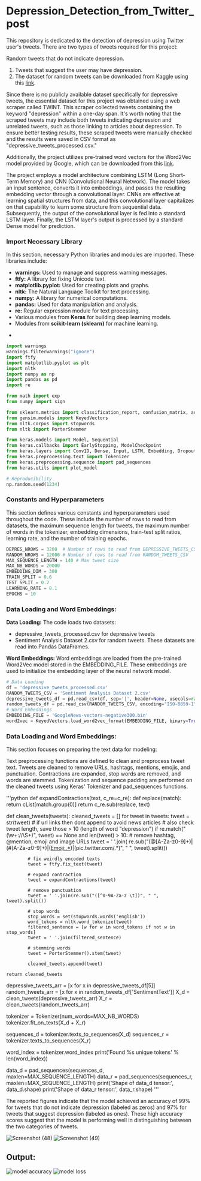 # Depression_Detection_from_Twitter_post

This repository is dedicated to the detection of depression using Twitter user's tweets. There are two types of tweets required for this project:

Random tweets that do not indicate depression.
  1. Tweets that suggest the user may have depression.
  2. The dataset for random tweets can be downloaded from Kaggle using this [link](https://www.kaggle.com/ywang311/twitter-sentiment/data).

Since there is no publicly available dataset specifically for depressive tweets, the essential dataset for this project was obtained using a web scraper called TWINT. This scraper collected tweets containing the keyword "depression" within a one-day span. It's worth noting that the scraped tweets may include both tweets indicating depression and unrelated tweets, such as those linking to articles about depression. To ensure better testing results, these scraped tweets were manually checked and the results were saved in CSV format as "depressive_tweets_processed.csv."

Additionally, the project utilizes pre-trained word vectors for the Word2Vec model provided by Google, which can be downloaded from this [link](https://drive.google.com/uc?id=0B7XkCwpI5KDYNlNUTTlSS21pQmM&export=download).

The project employs a model architecture combining LSTM (Long Short-Term Memory) and CNN (Convolutional Neural Network). The model takes an input sentence, converts it into embeddings, and passes the resulting embedding vector through a convolutional layer. CNNs are effective at learning spatial structures from data, and this convolutional layer capitalizes on that capability to learn some structure from sequential data. Subsequently, the output of the convolutional layer is fed into a standard LSTM layer. Finally, the LSTM layer's output is processed by a standard Dense model for prediction.

<div class="cell markdown" id="lib">

### Import Necessary Library

</div>
<div class="cell code" data-execution_count="1" id="import">
 In this section, necessary Python libraries and modules are imported. These libraries include:

* **warnings:** Used to manage and suppress warning messages.
* **ftfy:** A library for fixing Unicode text.
* **matplotlib.pyplot:** Used for creating plots and graphs.
* **nltk:** The Natural Language Toolkit for text processing.
* **numpy:** A library for numerical computations.
* **pandas:** Used for data manipulation and analysis.
* **re:** Regular expression module for text processing.
* Various modules from **Keras** for building deep learning models.
* Modules from **scikit-learn (sklearn)** for machine learning.
* ``` from Gensim for working with pre-trained word embeddings.

``` python
import warnings
warnings.filterwarnings("ignore")
import ftfy
import matplotlib.pyplot as plt
import nltk
import numpy as np
import pandas as pd
import re

from math import exp
from numpy import sign

from sklearn.metrics import classification_report, confusion_matrix, accuracy_score
from gensim.models import KeyedVectors
from nltk.corpus import stopwords
from nltk import PorterStemmer

from keras.models import Model, Sequential
from keras.callbacks import EarlyStopping, ModelCheckpoint
from keras.layers import Conv1D, Dense, Input, LSTM, Embedding, Dropout, Activation, MaxPooling1D
from keras.preprocessing.text import Tokenizer
from keras.preprocessing.sequence import pad_sequences
from keras.utils import plot_model

# Reproducibility
np.random.seed(1234)

```
</div>

<div class="cell markdown" id="constant">

### Constants and Hyperparameters

</div>
<div class="cell code" data-execution_count="2" id="con">
This section defines various constants and hyperparameters used throughout the code. These include the number of rows to read from datasets, the maximum sequence length for tweets, the maximum number of words in the tokenizer, embedding dimensions, train-test split ratios, learning rate, and the number of training epochs.

``` python
DEPRES_NROWS = 3200  # Number of rows to read from DEPRESSIVE_TWEETS_CSV
RANDOM_NROWS = 12000 # Number of rows to read from RANDOM_TWEETS_CSV
MAX_SEQUENCE_LENGTH = 140 # Max tweet size
MAX_NB_WORDS = 20000
EMBEDDING_DIM = 300
TRAIN_SPLIT = 0.6
TEST_SPLIT = 0.2
LEARNING_RATE = 0.1
EPOCHS = 10
```
</div>

<div class="cell markdown" id="loading">

### Data Loading and Word Embeddings: 
</div>
<div class="cell code" data-execution_count="3" id="embedding">
  
**Data Loading:**
  The code loads two datasets: 
  * depressive_tweets_processed.csv for depressive tweets 
  * Sentiment Analysis Dataset 2.csv for random tweets. 
  These datasets are read into Pandas DataFrames.

**Word Embeddings:** Word embeddings are loaded from the pre-trained Word2Vec model stored in the EMBEDDING_FILE. These embeddings are used to initialize the embedding layer of the neural network model.

``` python
# Data Loading
df = 'depressive_tweets_processed.csv'
RANDOM_TWEETS_CSV = 'Sentiment Analysis Dataset 2.csv'
depressive_tweets_df = pd.read_csv(df, sep='|', header=None, usecols=range(0,9), nrows=DEPRES_NROWS)
random_tweets_df = pd.read_csv(RANDOM_TWEETS_CSV, encoding="ISO-8859-1", usecols=range(0,4), nrows=RANDOM_NROWS)
# Word Embeddings
EMBEDDING_FILE = 'GoogleNews-vectors-negative300.bin'
word2vec = KeyedVectors.load_word2vec_format(EMBEDDING_FILE, binary=True)
```
</div>

<div class="cell markdown" id="loading">

### Data Loading and Word Embeddings: 
</div>
<div class="cell code" data-execution_count="3" id="embedding">
This section focuses on preparing the text data for modeling:

Text preprocessing functions are defined to clean and preprocess tweet text.
Tweets are cleaned to remove URLs, hashtags, mentions, emojis, and punctuation. Contractions are expanded, stop words are removed, and words are stemmed.
Tokenization and sequence padding are performed on the cleaned tweets using Keras' Tokenizer and pad_sequences functions.

'''python
def expandContractions(text, c_re=c_re):
    def replace(match):
        return cList[match.group(0)]
    return c_re.sub(replace, text)


def clean_tweets(tweets):
    cleaned_tweets = []
    for tweet in tweets:
        tweet = str(tweet)
        # if url links then dont append to avoid news articles
        # also check tweet length, save those > 10 (length of word "depression")
        if re.match("(\w+:\/\/\S+)", tweet) == None and len(tweet) > 10:
            # remove hashtag, @mention, emoji and image URLs
            tweet = ' '.join(
                re.sub("(@[A-Za-z0-9]+)|(\#[A-Za-z0-9]+)|(<Emoji:.*>)|(pic\.twitter\.com\/.*)", " ", tweet).split())

            # fix weirdly encoded texts
            tweet = ftfy.fix_text(tweet)

            # expand contraction
            tweet = expandContractions(tweet)

            # remove punctuation
            tweet = ' '.join(re.sub("([^0-9A-Za-z \t])", " ", tweet).split())

            # stop words
            stop_words = set(stopwords.words('english'))
            word_tokens = nltk.word_tokenize(tweet)
            filtered_sentence = [w for w in word_tokens if not w in stop_words]
            tweet = ' '.join(filtered_sentence)

            # stemming words
            tweet = PorterStemmer().stem(tweet)

            cleaned_tweets.append(tweet)

    return cleaned_tweets
depressive_tweets_arr = [x for x in depressive_tweets_df[5]]
random_tweets_arr = [x for x in random_tweets_df['SentimentText']]
X_d = clean_tweets(depressive_tweets_arr)
X_r = clean_tweets(random_tweets_arr)

tokenizer = Tokenizer(num_words=MAX_NB_WORDS)
tokenizer.fit_on_texts(X_d + X_r)

sequences_d = tokenizer.texts_to_sequences(X_d)
sequences_r = tokenizer.texts_to_sequences(X_r)


word_index = tokenizer.word_index
print('Found %s unique tokens' % len(word_index))


data_d = pad_sequences(sequences_d, maxlen=MAX_SEQUENCE_LENGTH)
data_r = pad_sequences(sequences_r, maxlen=MAX_SEQUENCE_LENGTH)
print('Shape of data_d tensor:', data_d.shape)
print('Shape of data_r tensor:', data_r.shape)
'''
</div>

The reported figures indicate that the model achieved an accuracy of 99% for tweets that do not indicate depression (labeled as zeros) and 97% for tweets that suggest depression (labeled as ones). These high accuracy scores suggest that the model is performing well in distinguishing between the two categories of tweets.

![Screenshot (48)](https://github.com/Karunya003/Depression_Detection_from_Twitter_post/assets/85503646/7004a6bb-cc7e-4f9b-996d-0059b6439db9)
![Screenshot (49)](https://github.com/Karunya003/Depression_Detection_from_Twitter_post/assets/85503646/90ff6970-abb6-415c-b6c6-9ca6452129be)
<div></div>

<div class="cell markdown" id="output">

## Output:

![model accuracy](https://github.com/Karunya003/Depression_Detection_from_Twitter_post/assets/85503646/32112381-6088-4d24-95ce-5deed0e117ad)
![model loss](https://github.com/Karunya003/Depression_Detection_from_Twitter_post/assets/85503646/ad0fa430-7755-4031-a7ab-afff5b66f300)
</div>

